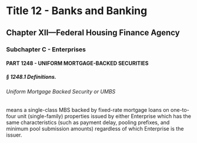 
# Title 12 - Banks and Banking
## Chapter XII—Federal Housing Finance Agency
### Subchapter C - Enterprises
#### PART 1248 - UNIFORM MORTGAGE-BACKED SECURITIES
##### § 1248.1 Definitions.
###### Uniform Mortgage Backed Security or UMBS

means a single-class MBS backed by fixed-rate mortgage loans on one-to-four unit (single-family) properties issued by either Enterprise which has the same characteristics (such as payment delay, pooling prefixes, and minimum pool submission amounts) regardless of which Enterprise is the issuer.
